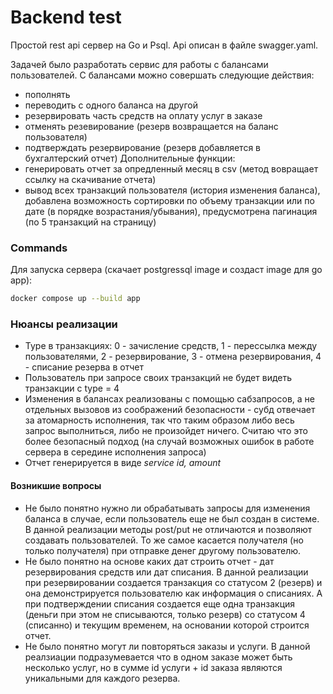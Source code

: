 # Backend test
Простой rest api сервер на Go и Psql. Api описан в файле swagger.yaml.    

Задачей было разработать сервис для работы с балансами пользователей. С балансами можно совершать следующие действия:
- пополнять
- переводить с одного баланса на другой
- резервировать часть средств на оплату услуг в заказе
- отменять резевирование (резерв возвращается на баланс пользователя)
- подтверждать резервирование (резерв добавляется в бухгалтерский отчет)
Дополнительные функции:
- генерировать отчет за опредленный месяц в csv (метод вовращает ссылку на скачивание отчета)
- вывод всех транзакций пользователя (история изменения баланса), добавлена возможность сортировки по объему транзакции или по дате (в порядке возрастания/убывания), предусмотрена пагинация (по 5 транзакций на страницу)
### Commands
Для запуска сервера (скачает postgressql image и создаст image для go app):
```bash
docker compose up --build app
```
### Нюансы реализации
- Type в транзакциях: 0 - зачисление средств, 1 - перессылка между пользователями, 2 - резервирование, 3 - отмена резервирования, 4 - списание резерва в отчет
- Пользователь при запросе своих транзакций не будет видеть транзакции c type = 4
- Изменения в балансах реализованы с помощью сабзапросов, а не отдельных вызовов из соображений безопасности - субд отвечает за атомарность исполнения, так что таким образом либо весь запрос выполниться, либо не произойдет ничего. Считаю что это более безопасный подход (на случай возможных ошибок в работе сервера в середине исполнения запроса)
- Отчет генерируется в виде _service id, amount_
#### Возникшие вопросы
- Не было понятно нужно ли обрабатывать запросы для изменения баланса в случае, если пользователь еще не был создан в системе. В данной реализации методы post/put не отличаются и позволяют создавать пользователей. То же самое касается получателя (но только получателя) при отправке денег другому пользователю.
- Не было понятно на основе каких дат строить отчет - дат резервирования средств или дат списания. В данной реализации при резервировании создается транзакция со статусом 2 (резерв) и она демонстрируется пользователю как информация о списаниях. А при подтверждении списания создается еще одна транзакция (деньги при этом не списываются, только резерв) со статусом 4 (списанно) и текущим временем, на основании которой строится отчет.
- Не было понятно могут ли повторяться заказы и услуги. В данной реалзиации подразумевается что в одном заказе может быть несколько услуг, но в сумме id услуги + id заказа являются уникальными для каждого резерва.
